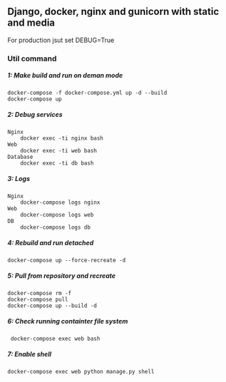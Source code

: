 ## Django, docker, nginx and gunicorn with static and media

For production jsut set DEBUG=True

### Util command
##### 1: Make build and run on deman mode
	docker-compose -f docker-compose.yml up -d --build
	docker-compose up
	
##### 2:  Debug services 
	Nginx
		docker exec -ti nginx bash
	Web
		docker exec -ti web bash
	Database
		docker exec -ti db bash
#####  3: Logs
	Nginx
		docker-compose logs nginx
	Web
		docker-compose logs web
	DB
		docker-compose logs db

#####  4: Rebuild and run detached
	docker-compose up --force-recreate -d

##### 5: Pull from repository and recreate
	docker-compose rm -f
	docker-compose pull
	docker-compose up --build -d
	
##### 6: Check running containter file system
	 docker-compose exec web bash
	
##### 7: Enable shell
	docker-compose exec web python manage.py shell

